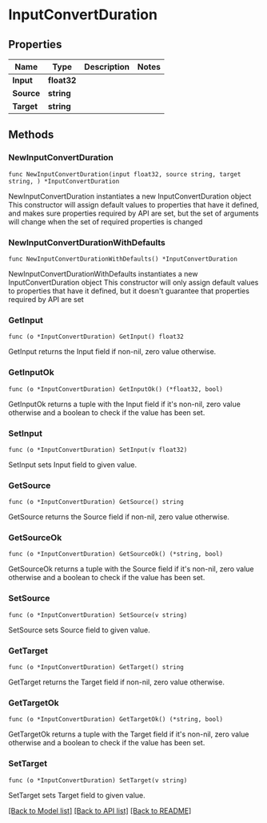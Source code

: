 # InputConvertDuration

## Properties

Name | Type | Description | Notes
------------ | ------------- | ------------- | -------------
**Input** | **float32** |  | 
**Source** | **string** |  | 
**Target** | **string** |  | 

## Methods

### NewInputConvertDuration

`func NewInputConvertDuration(input float32, source string, target string, ) *InputConvertDuration`

NewInputConvertDuration instantiates a new InputConvertDuration object
This constructor will assign default values to properties that have it defined,
and makes sure properties required by API are set, but the set of arguments
will change when the set of required properties is changed

### NewInputConvertDurationWithDefaults

`func NewInputConvertDurationWithDefaults() *InputConvertDuration`

NewInputConvertDurationWithDefaults instantiates a new InputConvertDuration object
This constructor will only assign default values to properties that have it defined,
but it doesn't guarantee that properties required by API are set

### GetInput

`func (o *InputConvertDuration) GetInput() float32`

GetInput returns the Input field if non-nil, zero value otherwise.

### GetInputOk

`func (o *InputConvertDuration) GetInputOk() (*float32, bool)`

GetInputOk returns a tuple with the Input field if it's non-nil, zero value otherwise
and a boolean to check if the value has been set.

### SetInput

`func (o *InputConvertDuration) SetInput(v float32)`

SetInput sets Input field to given value.


### GetSource

`func (o *InputConvertDuration) GetSource() string`

GetSource returns the Source field if non-nil, zero value otherwise.

### GetSourceOk

`func (o *InputConvertDuration) GetSourceOk() (*string, bool)`

GetSourceOk returns a tuple with the Source field if it's non-nil, zero value otherwise
and a boolean to check if the value has been set.

### SetSource

`func (o *InputConvertDuration) SetSource(v string)`

SetSource sets Source field to given value.


### GetTarget

`func (o *InputConvertDuration) GetTarget() string`

GetTarget returns the Target field if non-nil, zero value otherwise.

### GetTargetOk

`func (o *InputConvertDuration) GetTargetOk() (*string, bool)`

GetTargetOk returns a tuple with the Target field if it's non-nil, zero value otherwise
and a boolean to check if the value has been set.

### SetTarget

`func (o *InputConvertDuration) SetTarget(v string)`

SetTarget sets Target field to given value.



[[Back to Model list]](../README.md#documentation-for-models) [[Back to API list]](../README.md#documentation-for-api-endpoints) [[Back to README]](../README.md)


